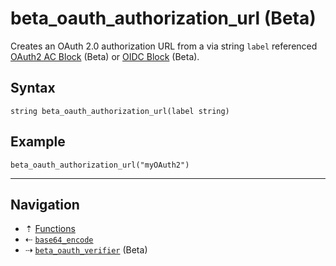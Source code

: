# beta_oauth_authorization_url (Beta)

Creates an OAuth 2.0 authorization URL from a via string `label` referenced
[OAuth2 AC Block](../blocks/beta-oauth2-ac.md) (Beta) or [OIDC Block](../blocks/beta-oidc.md)
(Beta).

## Syntax

```hcl
string beta_oauth_authorization_url(label string)
```

## Example

```hcl
beta_oauth_authorization_url("myOAuth2")
```

-----

## Navigation

* &#8673; [Functions](../functions.md)
* &#8672; [`base64_encode`](base64-encode.md)
* &#8674; [`beta_oauth_verifier`](beta-oauth-verifier.md) (Beta)
